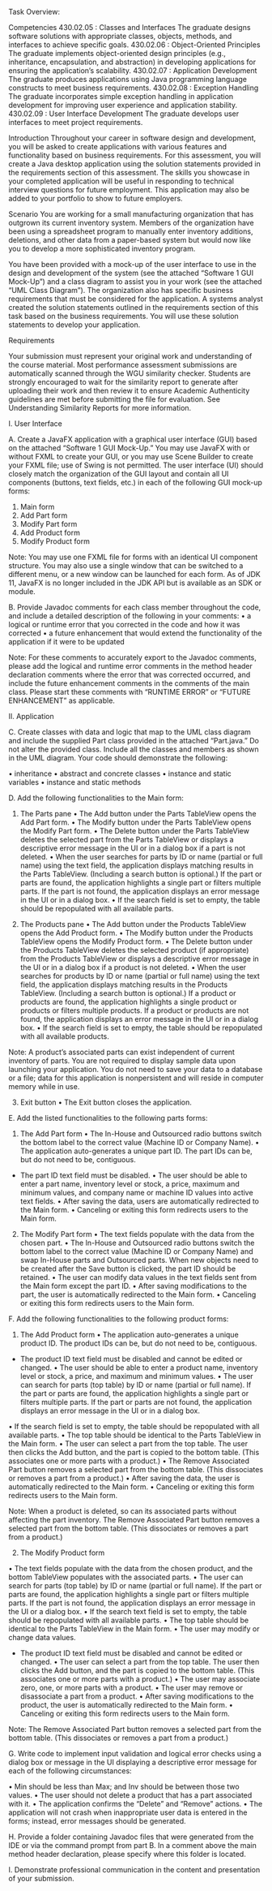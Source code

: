 Task Overview: 

Competencies
430.02.05 : Classes and Interfaces
The graduate designs software solutions with appropriate classes, objects, methods, and interfaces to achieve specific goals.
430.02.06 : Object-Oriented Principles
The graduate implements object-oriented design principles (e.g., inheritance, encapsulation, and abstraction) in developing applications for ensuring the application’s scalability.
430.02.07 : Application Development
The graduate produces applications using Java programming language constructs to meet business requirements.
430.02.08 : Exception Handling
The graduate incorporates simple exception handling in application development for improving user experience and application stability.
430.02.09 : User Interface Development
The graduate develops user interfaces to meet project requirements.

Introduction
Throughout your career in software design and development, you will be asked to create applications with various features and functionality based on business requirements. For this assessment, you will create a Java desktop application using the solution statements provided in the requirements section of this assessment.
The skills you showcase in your completed application will be useful in responding to technical interview questions for future employment. This application may also be added to your portfolio to show to future employers.

Scenario
You are working for a small manufacturing organization that has outgrown its current inventory system. Members of the organization have been using a spreadsheet program to manually enter inventory additions, deletions, and other data from a paper-based system but would now like you to develop a more sophisticated inventory program.

You have been provided with a mock-up of the user interface to use in the design and development of the system (see the attached “Software 1 GUI Mock-Up”) and a class diagram to assist you in your work (see the attached “UML Class Diagram”). The organization also has specific business requirements that must be considered for the application. A systems analyst created the solution statements outlined in the requirements section of this task based on the business requirements. You will use these solution statements to develop your application.

Requirements

Your submission must represent your original work and understanding of the course material. Most performance assessment submissions are automatically scanned through the WGU similarity checker. Students are strongly encouraged to wait for the similarity report to generate after uploading their work and then review it to ensure Academic Authenticity guidelines are met before submitting the file for evaluation. See Understanding Similarity Reports for more information.  

I.  User Interface

A.  Create a JavaFX application with a graphical user interface (GUI) based on the attached “Software 1 GUI Mock-Up.” You may use JavaFX with or without FXML to create your GUI, or you may use Scene Builder to create your FXML file; use of Swing is not permitted. The user interface (UI) should closely match the organization of the GUI layout and contain all UI components (buttons, text fields, etc.) in each of the following GUI mock-up forms:

1.  Main form
2.  Add Part form
3.  Modify Part form
4.  Add Product form
5.  Modify Product form


Note: You may use one FXML file for forms with an identical UI component structure. You may also use a single window that can be switched to a different menu, or a new window can be launched for each form. As of JDK 11, JavaFX is no longer included in the JDK API but is available as an SDK or module.


B.  Provide Javadoc comments for each class member throughout the code, and include a detailed description of the following in your comments:
• a logical or runtime error that you corrected in the code and how it was corrected
• a future enhancement that would extend the functionality of the application if it were to be updated

Note: For these comments to accurately export to the Javadoc comments, please add the logical and runtime error comments in the method header declaration comments where the error that was corrected occurred, and include the future enhancement comments in the comments of the main class. Please start these comments with “RUNTIME ERROR” or “FUTURE ENHANCEMENT” as applicable.

II.  Application

C.  Create classes with data and logic that map to the UML class diagram and include the supplied Part class provided in the attached “Part.java.” Do not alter the provided class. Include all the classes and members as shown in the UML diagram. Your code should demonstrate the following:

•   inheritance
•   abstract and concrete classes
•   instance and static variables
•   instance and static methods


D.  Add the following functionalities to the Main form:

1.  The Parts pane
•   The Add button under the Parts TableView opens the Add Part form.
•   The Modify button under the Parts TableView opens the Modify Part form.
•   The Delete button under the Parts TableView deletes the selected part from the Parts TableView or displays a descriptive error message in the UI or in a dialog box if a part is not deleted.
•   When the user searches for parts by ID or name (partial or full name) using the text field, the application displays matching results in the Parts TableView. (Including a search button is optional.) If the part or parts are found, the application highlights a single part or filters multiple parts. If the part is not found, the application displays an error message in the UI or in a dialog box.
•   If the search field is set to empty, the table should be repopulated with all available parts.

2.  The Products pane
•   The Add button under the Products TableView opens the Add Product form.
•   The Modify button under the Products TableView opens the Modify Product form.
•   The Delete button under the Products TableView deletes the selected product (if appropriate) from the Products TableView or displays a descriptive error message in the UI or in a dialog box if a product is not deleted.
•   When the user searches for products by ID or name (partial or full name) using the text field, the application displays matching results in the Products TableView. (Including a search button is optional.) If a product or products are found, the application highlights a single product or products or filters multiple products. If a product or products are not found, the application displays an error message in the UI or in a dialog box.
•   If the search field is set to empty, the table should be repopulated with all available products.

Note: A product’s associated parts can exist independent of current inventory of parts. You are not required to display sample data upon launching your application. You do not need to save your data to a database or a file; data for this application is nonpersistent and will reside in computer memory while in use.


3.  Exit button
• The Exit button closes the application.


E.  Add the listed functionalities to the following parts forms:

1.  The Add Part form
• The In-House and Outsourced radio buttons switch the bottom label to the correct value (Machine ID or Company Name).
•   The application auto-generates a unique part ID. The part IDs can be, but do not need to be, contiguous.
-   The part ID text field must be disabled.
•   The user should be able to enter a part name, inventory level or stock, a price, maximum and minimum values, and company name or machine ID values into active text fields.
•   After saving the data, users are automatically redirected to the Main form.
•   Canceling or exiting this form redirects users to the Main form.

2.  The Modify Part form
• The text fields populate with the data from the chosen part.
• The In-House and Outsourced radio buttons switch the bottom label to the correct value (Machine ID or Company Name) and swap In-House parts and Outsourced parts. When new objects need to be created after the Save button is clicked, the part ID should be retained.
• The user can modify data values in the text fields sent from the Main form except the part ID.
• After saving modifications to the part, the user is automatically redirected to the Main form.
• Canceling or exiting this form redirects users to the Main form.


F.  Add the following functionalities to the following product forms:

1.  The Add Product form
•   The application auto-generates a unique product ID. The product IDs can be, but do not need to be, contiguous.
-   The product ID text field must be disabled and cannot be edited or changed.
•   The user should be able to enter a product name, inventory level or stock, a price, and maximum and minimum values.
•   The user can search for parts (top table) by ID or name (partial or full name). If the part or parts are found, the application highlights a single part or filters multiple parts. If the part or parts are not found, the application displays an error message in the UI or in a dialog box.

•   If the search field is set to empty, the table should be repopulated with all available parts.
•   The top table should be identical to the Parts TableView in the Main form.
•   The user can select a part from the top table. The user then clicks the Add button, and the part is copied to the bottom table. (This associates one or more parts with a product.)
•   The Remove Associated Part button removes a selected part from the bottom table. (This dissociates or removes a part from a product.)
•   After saving the data, the user is automatically redirected to the Main form.
•   Canceling or exiting this form redirects users to the Main form.

Note: When a product is deleted, so can its associated parts without affecting the part inventory. The Remove Associated Part button removes a selected part from the bottom table. (This dissociates or removes a part from a product.)


2.  The Modify Product form

•   The text fields populate with the data from the chosen product, and the bottom TableView populates with the associated parts.
•   The user can search for parts (top table) by ID or name (partial or full name). If the part or parts are found, the application highlights a single part or filters multiple parts. If the part is not found, the application displays an error message in the UI or a dialog box.
•   If the search text field is set to empty, the table should be repopulated with all available parts.
•   The top table should be identical to the Parts TableView in the Main form.
•   The user may modify or change data values.
-   The product ID text field must be disabled and cannot be edited or changed.
•   The user can select a part from the top table. The user then clicks the Add button, and the part is copied to the bottom table. (This associates one or more parts with a product.)
•   The user may associate zero, one, or more parts with a product.
•   The user may remove or disassociate a part from a product.
•   After saving modifications to the product, the user is automatically redirected to the Main form.
•   Canceling or exiting this form redirects users to the Main form.

Note: The Remove Associated Part button removes a selected part from the bottom table. (This dissociates or removes a part from a product.)

G.  Write code to implement input validation and logical error checks using a dialog box or message in the UI displaying a descriptive error message for each of the following circumstances:

•   Min should be less than Max; and Inv should be between those two values.
•   The user should not delete a product that has a part associated with it.
•   The application confirms the “Delete” and “Remove” actions.
•   The application will not crash when inappropriate user data is entered in the forms; instead, error messages should be generated.

H.  Provide a folder containing Javadoc files that were generated from the IDE or via the command prompt from part B. In a comment above the main method header declaration, please specify where this folder is located.


I.  Demonstrate professional communication in the content and presentation of your submission.
